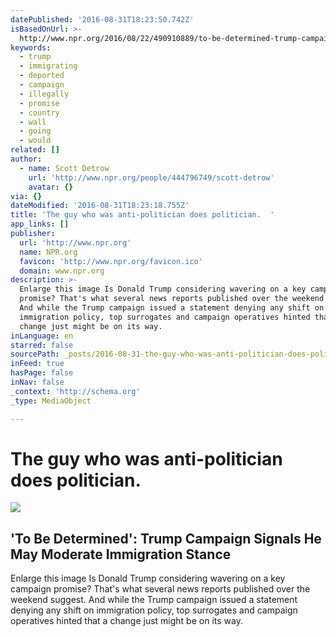 ```yaml
---
datePublished: '2016-08-31T18:23:50.742Z'
isBasedOnUrl: >-
  http://www.npr.org/2016/08/22/490910889/to-be-determined-trump-campaign-signals-he-may-moderate-immigration-stance
keywords:
  - trump
  - immigrating
  - deported
  - campaign
  - illegally
  - promise
  - country
  - wall
  - going
  - would
related: []
author:
  - name: Scott Detrow
    url: 'http://www.npr.org/people/444796749/scott-detrow'
    avatar: {}
via: {}
dateModified: '2016-08-31T18:23:18.755Z'
title: 'The guy who was anti-politician does politician.  '
app_links: []
publisher:
  url: 'http://www.npr.org'
  name: NPR.org
  favicon: 'http://www.npr.org/favicon.ico'
  domain: www.npr.org
description: >-
  Enlarge this image Is Donald Trump considering wavering on a key campaign
  promise? That's what several news reports published over the weekend suggest.
  And while the Trump campaign issued a statement denying any shift on
  immigration policy, top surrogates and campaign operatives hinted that a
  change just might be on its way.
inLanguage: en
starred: false
sourcePath: _posts/2016-08-31-the-guy-who-was-anti-politician-does-politician.md
inFeed: true
hasPage: false
inNav: false
_context: 'http://schema.org'
_type: MediaObject

---
```

# The guy who was anti-politician does politician. 

<article style=""><img src="https://media.npr.org/assets/img/2016/08/22/trumpdimondale_wide-b399948f6d1592a8b4bfea7487dad0f60740cdb5.jpg?s=1400" /><h1>'To Be Determined': Trump Campaign Signals He May Moderate Immigration Stance</h1><p>Enlarge this image Is Donald Trump considering wavering on a key campaign promise? That's what several news reports published over the weekend suggest. And while the Trump campaign issued a statement denying any shift on immigration policy, top surrogates and campaign operatives hinted that a change just might be on its way.</p></article>